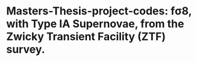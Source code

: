 # Masters-Thesis-project-codes: fσ8, with Type IA Supernovae, from the Zwicky Transient Facility (ZTF) survey.

